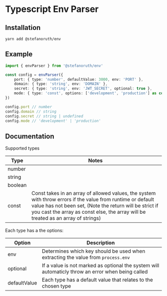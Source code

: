 # Typescript Env Parser

## Installation

```
yarn add @stefanoruth/env
```

## Example

```ts
import { envParser } from '@stefanoruth/env'

const config = envParser({
    port: { type: 'number', defaultValue: 3000, env: 'PORT' },
    domain: { type: 'string', env: 'DOMAIN' },
    secret: { type: 'string', env: 'JWT_SECRET', optional: true },
    mode: { type: 'const', options: ['development', 'production'] as const, env: 'NODE_ENV' },
})

config.port // number
config.domain // string
config.secret // string | undefined
config.mode // 'development' | 'production'
```

## Documentation

Supported types

| Type    | Notes                                                                                                                                                                                                                                                       |
| ------- | ----------------------------------------------------------------------------------------------------------------------------------------------------------------------------------------------------------------------------------------------------------- |
| number  |                                                                                                                                                                                                                                                             |
| string  |                                                                                                                                                                                                                                                             |
| boolean |                                                                                                                                                                                                                                                             |
| const   | Const takes in an array of allowed values, the system with throw errors if the value from runtime or default value has not been set, (Note the return will be strict if you cast the array as const else, the array will be treated as an array of strings) |

Each type has a the options:

| Option       | Description                                                                                       |
| ------------ | ------------------------------------------------------------------------------------------------- |
| env          | Determines which key should be used when extracting the value from `process.env`                  |
| optional     | If a value is not marked as optional the system will automaticly throw an error when being called |
| defaultValue | Each type has a default value that relates to the chosen type                                     |
